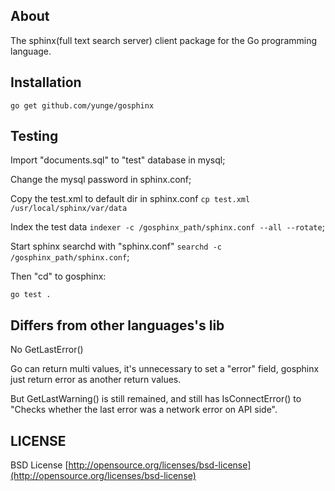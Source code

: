 About
-----

The sphinx(full text search server) client package for the Go programming language.

Installation
------------

`go get github.com/yunge/gosphinx`


Testing
-------

Import "documents.sql" to "test" database in mysql;

Change the mysql password in sphinx.conf;

Copy the test.xml to default dir in sphinx.conf
`cp test.xml /usr/local/sphinx/var/data`

Index the test data
`indexer -c /gosphinx_path/sphinx.conf --all --rotate`;

Start sphinx searchd with "sphinx.conf"
`searchd -c /gosphinx_path/sphinx.conf`;

Then "cd" to gosphinx:

`go test .`


Differs from other languages's lib
----------------------------------

No GetLastError()

Go can return multi values, it's unnecessary to set a "error" field, gosphinx just return error as another return values.

But GetLastWarning() is still remained, and still has IsConnectError() to "Checks whether the last error was a network error on API side".


## LICENSE

BSD License
[http://opensource.org/licenses/bsd-license](http://opensource.org/licenses/bsd-license)
